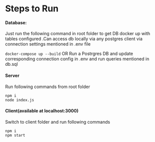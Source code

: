 # Steps to Run

#### Database:

Just run the following command in root folder to get DB docker up with tables configured .Can access db locally via any
postgres client via connection settings mentioned in .env file

`docker-compose up --build`
                     OR
Run a Postrgres DB and update corresponding connection config in .env and run queries mentioned in db.sql

####  Server

Run following commands from root folder

```
npm i
node index.js
```

####  Client(available at localhost:3000)
Switch to client folder and run following commands
```
npm i
npm start
```

